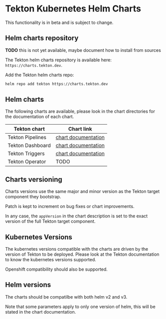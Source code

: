 # Tekton Kubernetes Helm Charts

This functionality is in beta and is subject to change.

## Helm charts repository

**TODO** this is not yet available, maybe document how to install from sources

The Tekton helm charts repository is available here: `https://charts.tekton.dev`.

Add the Tekton helm charts repo:

```bash
helm repo add tekton https://charts.tekton.dev
```

## Helm charts

The following charts are available, please look in the chart directories for the documentation of each chart.

| Tekton chart | Chart link |
|---|---|
| Tekton Pipelines | [chart documentation](./pipeline/README.md) |
| Tekton Dashboard | [chart documentation](./dashboard/README.md) |
| Tekton Triggers | [chart documentation](./triggers/README.md) |
| Tekton Operator | TODO |

## Charts versioning

Charts versions use the same major and minor version as the Tekton target component they bootstrap.

Patch is kept to increment on bug fixes or chart improvements.

In any case, the `appVersion` in the chart description is set to the exact version of the full Tekton target component.

## Kubernetes Versions

The kubernetes versions compatible with the charts are driven by the version of Tekton to be deployed.
Please look at the Tekton documentation to know the kubernetes versions supported.

Openshift compatibility should also be supported.

## Helm versions

The charts should be compatilbe with both helm v2 and v3.

Note that some parameters apply to only one version of helm, this will be stated in the chart documentation.

